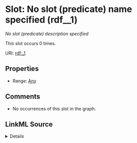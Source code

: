 

# Slot: No slot (predicate) name specified (rdf__1)


_No slot (predicate) description specified_






This slot occurs 0 times.


URI: [rdf:_1](http://www.w3.org/1999/02/22-rdf-syntax-ns#_1)



<!-- no inheritance hierarchy -->








## Properties

* Range: [Any](../classes/Any.md)





## Comments

* No occurrences of this slot in the graph.



## LinkML Source

<details>

```yaml
name: rdf__1
annotations:
  count:
    tag: count
    value: 0
description: No slot (predicate) description specified
title: No slot (predicate) name specified
comments:
- No occurrences of this slot in the graph.
from_schema: spatial-kg
rank: 1000
slot_uri: rdf:_1
alias: rdf__1
range: Any

```
</details>